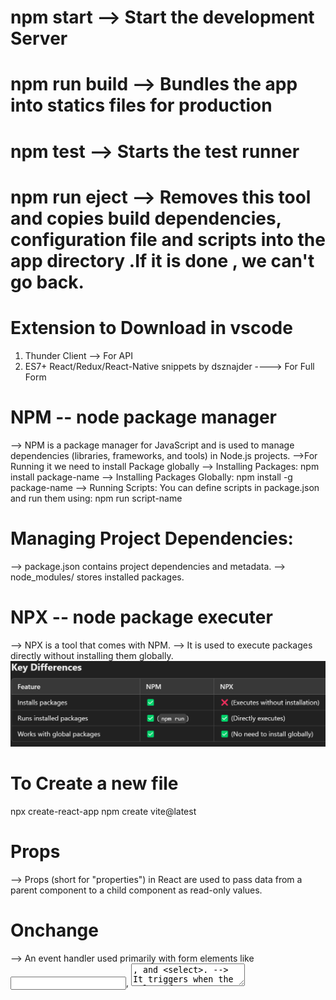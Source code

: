 # npm start --> Start the development Server
# npm run build --> Bundles the app into statics files for production 
# npm test --> Starts the test runner 
# npm run eject --> Removes this tool and copies build dependencies, configuration file and scripts into the app directory .If it is done , we can't go back.

# Extension to Download in vscode 
1. Thunder Client --> For API
2. ES7+ React/Redux/React-Native snippets by dsznajder    ----> For Full Form

# NPM -- node package manager
--> NPM is a package manager for JavaScript and is used to manage dependencies (libraries, frameworks, and tools) in Node.js projects.
-->For Running it we need to install Package globally 
--> Installing Packages:
npm install package-name
--> Installing Packages Globally:
npm install -g package-name
--> Running Scripts:
    You can define scripts in package.json and run them using:
npm run script-name
# Managing Project Dependencies:
--> package.json contains project dependencies and metadata.
--> node_modules/ stores installed packages.

# NPX -- node package executer
--> NPX is a tool that comes with NPM.
--> It is used to execute packages directly without installing them globally.
![Key Difference Between NPM and NPX](image.png)

# To Create a new file 
npx create-react-app
npm create vite@latest


# Props
--> Props (short for "properties") in React are used to pass data from a parent component to a child component as read-only values.

# Onchange 
--> An event handler used primarily with form elements like <input>, <textarea>, and <select>. 
--> It triggers when the value of the element changes, allowing you to update the component’s state or perform other actions based on user input.
--> Works with different input types (text, checkbox, radio, select, etc.)

react-dom --> for website 
react-native  --> for mobile 